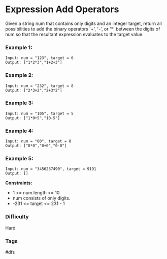 # Expression Add Operators

Given a string num that contains only digits and an integer target, return all possibilities to add the binary operators '+', '-', or '\*' between the digits of num so that the resultant expression evaluates to the target value.

### Example 1:

```
Input: num = "123", target = 6
Output: ["1*2*3","1+2+3"]
```

### Example 2:

```
Input: num = "232", target = 8
Output: ["2*3+2","2+3*2"]
```

### Example 3:

```
Input: num = "105", target = 5
Output: ["1*0+5","10-5"]
```

### Example 4:

```
Input: num = "00", target = 0
Output: ["0*0","0+0","0-0"]
```

### Example 5:

```
Input: num = "3456237490", target = 9191
Output: []
```

**Constraints:**

-   1 <= num.length <= 10
-   num consists of only digits.
-   -231 <= target <= 231 - 1

### Difficulty

Hard

### Tags

#dfs
